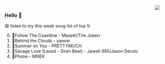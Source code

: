 <img align="right" src="https://github-readme-stats.vercel.app/api?username=sohyunQVQ&show_icons=true&theme=cobalt&hide_title=true" />

### Hello 👋

😄 listen to my this week soog list of top 5:

0. 🌈Follow The Coastline - Masetti/The Jokerr
1. 🌈Behind the Clouds - yaeow
2. 🌈Summer on You - PRETTYMUCH
3. 🌈Savage Love (Laxed - Siren Beat) - Jawsh 685/Jason Derulo
4. 🌈Phone - MNEK

